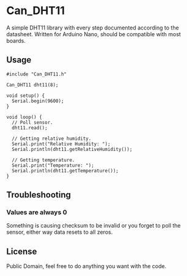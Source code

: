 # Can_DHT11
A simple DHT11 library with every step documented according to the datasheet. Written for Arduino Nano, should be compatible with most boards.
## Usage

```
#include "Can_DHT11.h"

Can_DHT11 dht11(8);

void setup() {
  Serial.begin(9600);
}

void loop() {
  // Poll sensor.
  dht11.read();
  
  // Getting relative humidity.
  Serial.print("Relative Humidity: ");
  Serial.println(dht11.getRelativeHumidity());
  
  // Getting temperature.
  Serial.print("Temperature: "); 
  Serial.println(dht11.getTemperature());
}
```
## Troubleshooting
### Values are always 0
Something is causing checksum to be invalid or you forget to poll the sensor, either way data resets to all zeros.
## License
Public Domain, feel free to do anything you want with the code.
